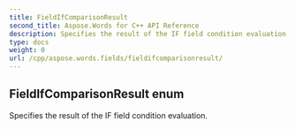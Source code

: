 ```yaml
---
title: FieldIfComparisonResult
second_title: Aspose.Words for C++ API Reference
description: Specifies the result of the IF field condition evaluation. 
type: docs
weight: 0
url: /cpp/aspose.words.fields/fieldifcomparisonresult/
---
```

## FieldIfComparisonResult enum


Specifies the result of the IF field condition evaluation. 

